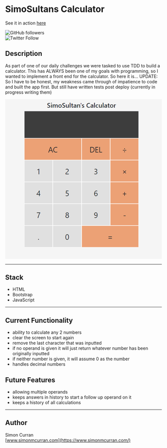 # SimoSultans Calculator

See it in action [here](https://simosultan-calculator.netlify.app/)

![GitHub followers](https://img.shields.io/github/followers/SimoSultan?style=social)  
![Twitter Follow](https://img.shields.io/twitter/follow/simo_sultan?style=social)  


## Description

As part of one of our daily challenges we were tasked to use TDD to build a calculator. This has ALWAYS been one of my goals with programming, so I wanted to implement a front end for the calculator. So here it is... 
UPDATE: So I have to be honest, my weakness came through of impatience to code and built the app first. But still have written tests post deploy (currently in progress writing them)

![Screenshot](screenshot.png)

---

## Stack
- HTML
- Bootstrap
- JavaScript

---

## Current Functionality
- ability to calculate any 2 numbers
- clear the screen to start again
- remove the last character that was inputted
- if no operand is given it will just return whatever number has been originally inputted
- if neither number is given, it will assume 0 as the number
- handles decimal numbers

## Future Features
- allowing multiple operands
- keeps answers in history to start a follow up operand on it
- keeps a history of all calculations

---

## Author
Simon Curran  
[www.simonmcurran.com](https://www.simonmcurran.com/)  

